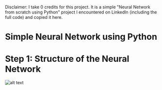 Disclaimer: I take 0 credits for this project. It is a simple "Neural Network from scratch using Python" project I encountered on LinkedIn (including the full code) and copied it here.

# Simple Neural Network using Python
# Step 1: Structure of the Neural Network
![alt text](https://github.com/fabiogirones/simple-neural-network/NeuralNetwork.jpg?raw=true)

